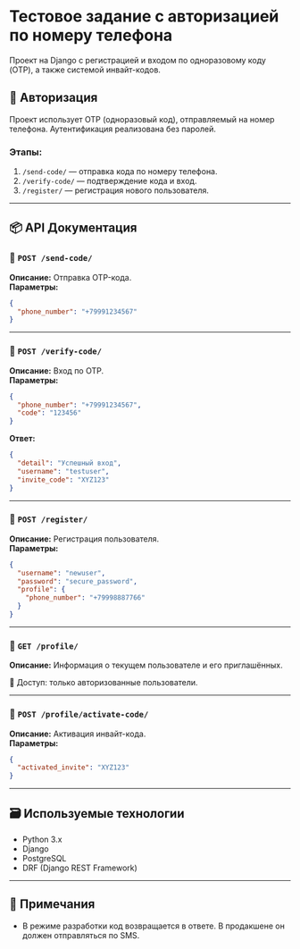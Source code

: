 
# Тестовое задание с авторизацией по номеру телефона

Проект на Django с регистрацией и входом по одноразовому коду (OTP), а также системой инвайт-кодов.

## 🔐 Авторизация

Проект использует OTP (одноразовый код), отправляемый на номер телефона. Аутентификация реализована без паролей.

### Этапы:
1. `/send-code/` — отправка кода по номеру телефона.
2. `/verify-code/` — подтверждение кода и вход.
3. `/register/` — регистрация нового пользователя.

---

## 📦 API Документация

### 🔸 `POST /send-code/`
**Описание:** Отправка OTP-кода.  
**Параметры:**
```json
{
  "phone_number": "+79991234567"
}
```

---

### 🔸 `POST /verify-code/`
**Описание:** Вход по OTP.  
**Параметры:**
```json
{
  "phone_number": "+79991234567",
  "code": "123456"
}
```

**Ответ:**
```json
{
  "detail": "Успешный вход",
  "username": "testuser",
  "invite_code": "XYZ123"
}
```

---

### 🔸 `POST /register/`
**Описание:** Регистрация пользователя.  
**Параметры:**
```json
{
  "username": "newuser",
  "password": "secure_password",
  "profile": {
    "phone_number": "+79998887766"
  }
}
```

---

### 🔸 `GET /profile/`
**Описание:** Информация о текущем пользователе и его приглашённых.

🔐 Доступ: только авторизованные пользователи.

---

### 🔸 `POST /profile/activate-code/`
**Описание:** Активация инвайт-кода.  
**Параметры:**
```json
{
  "activated_invite": "XYZ123"
}
```

---

## 🗃️ Используемые технологии

- Python 3.x
- Django
- PostgreSQL
- DRF (Django REST Framework)

---

## 📎 Примечания
- В режиме разработки код возвращается в ответе. В продакшене он должен отправляться по SMS.
